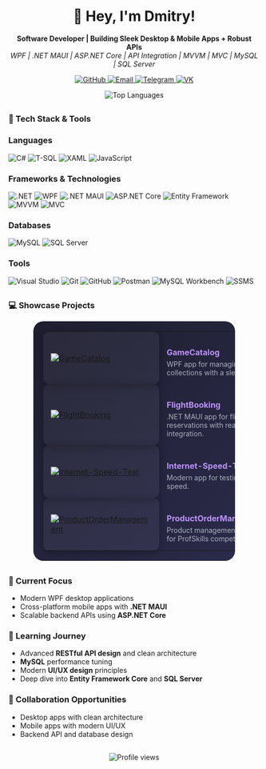 <h1 align="center">👋 Hey, I'm Dmitry!</h1>

<p align="center">
  <b>Software Developer | Building Sleek Desktop & Mobile Apps + Robust APIs</b><br/>
  <i>WPF | .NET MAUI | ASP.NET Core | API Integration | MVVM | MVC | MySQL | SQL Server</i>
</p>

<p align="center">
  <a href="https://github.com/Rip0x1">
    <img src="https://img.shields.io/badge/GitHub-181717?style=flat-square&logo=github&logoColor=white" alt="GitHub" />
  </a>
  <a href="mailto:dimaslizh@gmail.com">
    <img src="https://img.shields.io/badge/Email-D14836?style=flat-square&logo=gmail&logoColor=white" alt="Email" />
  </a>
  <a href="https://t.me/rip0x1">
    <img src="https://img.shields.io/badge/Telegram-2CA5E0?style=flat-square&logo=telegram&logoColor=white" alt="Telegram" />
  </a>
  <a href="https://vk.com/rip0x1">
    <img src="https://img.shields.io/badge/VK-4680C2?style=flat-square&logo=vk&logoColor=white" alt="VK" />
  </a>
</p>

<p align="center">
  <img src="https://github-readme-stats.vercel.app/api/top-langs/?username=Rip0x1&layout=compact&theme=dracula&hide_border=true" alt="Top Languages" />
</p>

##

### 🚀 Tech Stack & Tools

### Languages
<p align="left">
  <img src="https://img.shields.io/badge/C%23-239120?style=flat-square&logo=c-sharp&logoColor=white" alt="C#" />
  <img src="https://img.shields.io/badge/T--SQL-007ACC?style=flat-square&logo=microsoftsqlserver&logoColor=white" alt="T-SQL" />
  <img src="https://img.shields.io/badge/XAML-0C54C2?style=flat-square&logo=xaml&logoColor=white" alt="XAML" />
  <img src="https://img.shields.io/badge/JavaScript-CC2927?style=flat-square&logo=xaml&logoColor=white" alt="JavaScript" />
</p>

### Frameworks & Technologies
<p align="left">
  <img src="https://img.shields.io/badge/.NET-512BD4?style=flat-square&logo=dotnet&logoColor=white" alt=".NET" />
  <img src="https://img.shields.io/badge/WPF-5C2D91?style=flat-square&logo=windows&logoColor=white" alt="WPF" />
  <img src="https://img.shields.io/badge/.NET%20MAUI-512BD4?style=flat-square&logo=dotnet&logoColor=white" alt=".NET MAUI" />
  <img src="https://img.shields.io/badge/ASP.NET%20Core-512BD4?style=flat-square&logo=dotnet&logoColor=white" alt="ASP.NET Core" />
  <img src="https://img.shields.io/badge/Entity%20Framework-6DB33F?style=flat-square&logo=entity-framework&logoColor=white" alt="Entity Framework" />
  <img src="https://img.shields.io/badge/MVVM-007ACC?style=flat-square&logo=visualstudio&logoColor=white" alt="MVVM" />
  <img src="https://img.shields.io/badge/MVC-007ACC?style=flat-square&logo=visualstudio&logoColor=white" alt="MVC" />
</p>

### Databases
<p align="left">
  <img src="https://img.shields.io/badge/MySQL-4479A1?style=flat-square&logo=mysql&logoColor=white" alt="MySQL" />
  <img src="https://img.shields.io/badge/SQL%20Server-CC2927?style=flat-square&logo=microsoftsqlserver&logoColor=white" alt="SQL Server" />
</p>

### Tools
<p align="left">
  <img src="https://img.shields.io/badge/Visual%20Studio-5C2D91?style=flat-square&logo=visualstudio&logoColor=white" alt="Visual Studio" />
  <img src="https://img.shields.io/badge/Git-F05032?style=flat-square&logo=git&logoColor=white" alt="Git" />
  <img src="https://img.shields.io/badge/GitHub-181717?style=flat-square&logo=github&logoColor=white" alt="GitHub" />
  <img src="https://img.shields.io/badge/Postman-FF6C37?style=flat-square&logo=postman&logoColor=white" alt="Postman" />
  <img src="https://img.shields.io/badge/MySQL%20Workbench-4479A1?style=flat-square&logo=mysql&logoColor=white" alt="MySQL Workbench" />
  <img src="https://img.shields.io/badge/SSMS-CC2927?style=flat-square&logo=microsoftsqlserver&logoColor=white" alt="SSMS" />
</p>

##

### 💻 Showcase Projects

<div align="center">
  <table style="border-spacing: 20px; background: linear-gradient(135deg, #1e1e2f 0%, #2a2a4a 100%); border-radius: 20px; padding: 20px; width: 80%;">
    <tr>
      <td style="background: rgba(255, 255, 255, 0.05); border-radius: 12px; padding: 15px; box-shadow: 0 4px 15px rgba(0, 0, 0, 0.3); width: 50%;">
        <a href="https://github.com/Rip0x1/GameCatalog">
          <img src="https://github-readme-stats.vercel.app/api/pin/?username=Rip0x1&repo=GameCatalog&theme=onedark&show_owner=true&border_radius=10" alt="GameCatalog" />
        </a>
      </td>
      <td style="color: #abb2bf; font-size: 14px; vertical-align: middle; padding: 15px;">
        <p style="color: #bd93f9; font-weight: bold; font-size: 16px; margin-bottom: 5px;">GameCatalog</p>
        WPF app for managing game collections with a sleek UI.
      </td>
    </tr>
    <tr>
      <td style="background: rgba(255, 255, 255, 0.05); border-radius: 12px; padding: 15px; box-shadow: 0 4px 15px rgba(0, 0, 0, 0.3); width: 50%;">
        <a href="https://github.com/Rip0x1/FlightBooking">
          <img src="https://github-readme-stats.vercel.app/api/pin/?username=Rip0x1&repo=FlightBooking&theme=onedark&show_owner=true&border_radius=10" alt="FlightBooking" />
        </a>
      </td>
      <td style="color: #abb2bf; font-size: 14px; vertical-align: middle; padding: 15px;">
        <p style="color: #bd93f9; font-weight: bold; font-size: 16px; margin-bottom: 5px;">FlightBooking</p>
        .NET MAUI app for flight reservations with real-time API integration.
      </td>
    </tr>
    <tr>
      <td style="background: rgba(255, 255, 255, 0.05); border-radius: 12px; padding: 15px; box-shadow: 0 4px 15px rgba(0, 0, 0, 0.3); width: 50%;">
        <a href="https://github.com/Rip0x1/Internet-Speed-Test">
          <img src="https://github-readme-stats.vercel.app/api/pin/?username=Rip0x1&repo=Internet-Speed-Test&theme=onedark&show_owner=true&border_radius=10" alt="Internet-Speed-Test" />
        </a>
      </td>
      <td style="color: #abb2bf; font-size: 14px; vertical-align: middle; padding: 15px;">
        <p style="color: #bd93f9; font-weight: bold; font-size: 16px; margin-bottom: 5px;">Internet-Speed-Test</p>
        Modern app for testing internet speed.
      </td>
    </tr>
    <tr>
      <td style="background: rgba(255, 255, 255, 0.05); border-radius: 12px; padding: 15px; box-shadow: 0 4px 15px rgba(0, 0, 0, 0.3); width: 50%;">
        <a href="https://github.com/Rip0x1/ProductOrderManagement">
          <img src="https://github-readme-stats.vercel.app/api/pin/?username=Rip0x1&repo=ProductOrderManagement&theme=onedark&show_owner=true&border_radius=10" alt="ProductOrderManagement" />
        </a>
      </td>
      <td style="color: #abb2bf; font-size: 14px; vertical-align: middle; padding: 15px;">
        <p style="color: #bd93f9; font-weight: bold; font-size: 16px; margin-bottom: 5px;">ProductOrderManagement</p>
        Product management app built for ProfSkills competition.
      </td>
    </tr>
  </table>
</div>

##

### 🔭 Current Focus

- Modern WPF desktop applications
- Cross-platform mobile apps with **.NET MAUI**
- Scalable backend APIs using **ASP.NET Core**

### 🌱 Learning Journey

- Advanced **RESTful API design** and clean architecture
- **MySQL** performance tuning
- Modern **UI/UX design** principles
- Deep dive into **Entity Framework Core** and **SQL Server**

### 👯 Collaboration Opportunities

- Desktop apps with clean architecture
- Mobile apps with modern UI/UX
- Backend API and database design

##

<p align="center">
  <img src="https://komarev.com/ghpvc/?username=Rip0x1&color=brightgreen" alt="Profile views" />
</p>
